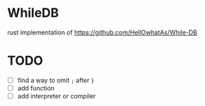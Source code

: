 # WhileDB
rust implementation of https://github.com/HellOwhatAs/While-DB

# TODO
- [ ] find a way to omit `;` after `}`
- [ ] add function
- [ ] add interpreter or compiler